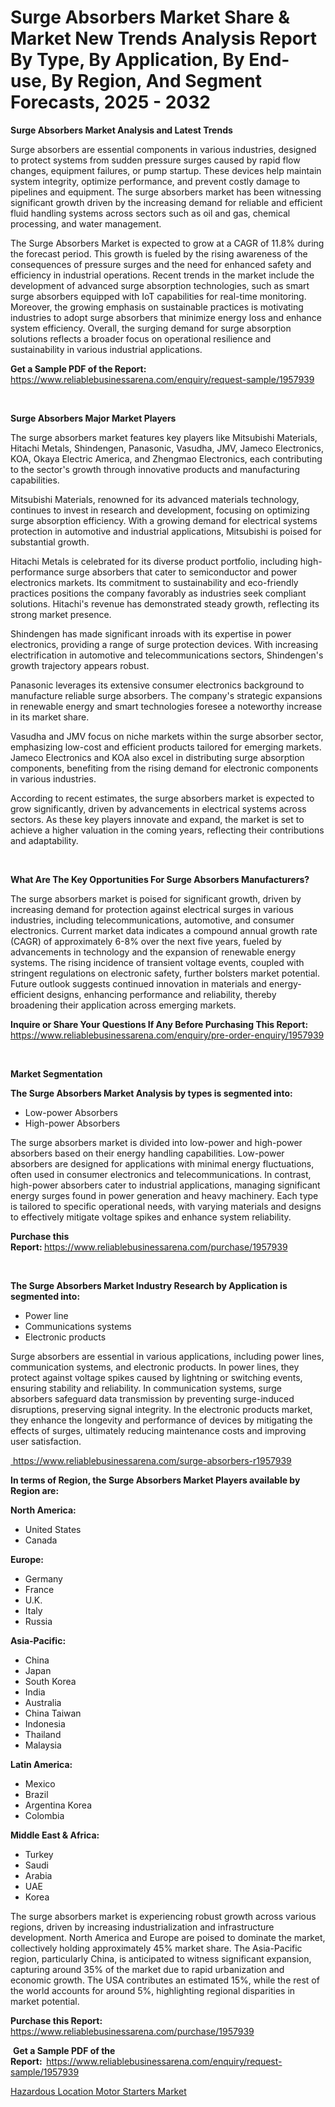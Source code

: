 <p><h1>Surge Absorbers Market Share & Market New Trends Analysis Report By Type, By Application, By End-use, By Region, And Segment Forecasts, 2025 - 2032</h1></p><p><strong>Surge Absorbers Market Analysis and Latest Trends</strong></p>
<p><p>Surge absorbers are essential components in various industries, designed to protect systems from sudden pressure surges caused by rapid flow changes, equipment failures, or pump startup. These devices help maintain system integrity, optimize performance, and prevent costly damage to pipelines and equipment. The surge absorbers market has been witnessing significant growth driven by the increasing demand for reliable and efficient fluid handling systems across sectors such as oil and gas, chemical processing, and water management.</p><p>The Surge Absorbers Market is expected to grow at a CAGR of 11.8% during the forecast period. This growth is fueled by the rising awareness of the consequences of pressure surges and the need for enhanced safety and efficiency in industrial operations. Recent trends in the market include the development of advanced surge absorption technologies, such as smart surge absorbers equipped with IoT capabilities for real-time monitoring. Moreover, the growing emphasis on sustainable practices is motivating industries to adopt surge absorbers that minimize energy loss and enhance system efficiency. Overall, the surging demand for surge absorption solutions reflects a broader focus on operational resilience and sustainability in various industrial applications.</p></p>
<p><strong>Get a Sample PDF of the Report:&nbsp;</strong> <a href="https://www.reliablebusinessarena.com/enquiry/request-sample/1957939?utm_campaign=2483&utm_medium=2&utm_source=Github&utm_content=ia&utm_term=17022025&utm_id=surge-absorbers">https://www.reliablebusinessarena.com/enquiry/request-sample/1957939</a></p>
<p>&nbsp;</p>
<p><strong>Surge Absorbers Major Market Players</strong></p>
<p><p>The surge absorbers market features key players like Mitsubishi Materials, Hitachi Metals, Shindengen, Panasonic, Vasudha, JMV, Jameco Electronics, KOA, Okaya Electric America, and Zhengmao Electronics, each contributing to the sector's growth through innovative products and manufacturing capabilities. </p><p>Mitsubishi Materials, renowned for its advanced materials technology, continues to invest in research and development, focusing on optimizing surge absorption efficiency. With a growing demand for electrical systems protection in automotive and industrial applications, Mitsubishi is poised for substantial growth.</p><p>Hitachi Metals is celebrated for its diverse product portfolio, including high-performance surge absorbers that cater to semiconductor and power electronics markets. Its commitment to sustainability and eco-friendly practices positions the company favorably as industries seek compliant solutions. Hitachi's revenue has demonstrated steady growth, reflecting its strong market presence.</p><p>Shindengen has made significant inroads with its expertise in power electronics, providing a range of surge protection devices. With increasing electrification in automotive and telecommunications sectors, Shindengen's growth trajectory appears robust.</p><p>Panasonic leverages its extensive consumer electronics background to manufacture reliable surge absorbers. The company's strategic expansions in renewable energy and smart technologies foresee a noteworthy increase in its market share.</p><p>Vasudha and JMV focus on niche markets within the surge absorber sector, emphasizing low-cost and efficient products tailored for emerging markets. Jameco Electronics and KOA also excel in distributing surge absorption components, benefiting from the rising demand for electronic components in various industries.</p><p>According to recent estimates, the surge absorbers market is expected to grow significantly, driven by advancements in electrical systems across sectors. As these key players innovate and expand, the market is set to achieve a higher valuation in the coming years, reflecting their contributions and adaptability.</p></p>
<p>&nbsp;</p>
<p><strong>What Are The Key Opportunities For Surge Absorbers Manufacturers?</strong></p>
<p><p>The surge absorbers market is poised for significant growth, driven by increasing demand for protection against electrical surges in various industries, including telecommunications, automotive, and consumer electronics. Current market data indicates a compound annual growth rate (CAGR) of approximately 6-8% over the next five years, fueled by advancements in technology and the expansion of renewable energy systems. The rising incidence of transient voltage events, coupled with stringent regulations on electronic safety, further bolsters market potential. Future outlook suggests continued innovation in materials and energy-efficient designs, enhancing performance and reliability, thereby broadening their application across emerging markets.</p></p>
<p><strong>Inquire or Share Your Questions If Any Before Purchasing This Report:</strong> <a href="https://www.reliablebusinessarena.com/enquiry/pre-order-enquiry/1957939?utm_campaign=2483&utm_medium=2&utm_source=Github&utm_content=ia&utm_term=17022025&utm_id=surge-absorbers">https://www.reliablebusinessarena.com/enquiry/pre-order-enquiry/1957939</a></p>
<p>&nbsp;</p>
<p><strong>Market Segmentation</strong></p>
<p><strong>The Surge Absorbers Market Analysis by types is segmented into:</strong></p>
<p><ul><li>Low-power Absorbers</li><li>High-power Absorbers</li></ul></p>
<p><p>The surge absorbers market is divided into low-power and high-power absorbers based on their energy handling capabilities. Low-power absorbers are designed for applications with minimal energy fluctuations, often used in consumer electronics and telecommunications. In contrast, high-power absorbers cater to industrial applications, managing significant energy surges found in power generation and heavy machinery. Each type is tailored to specific operational needs, with varying materials and designs to effectively mitigate voltage spikes and enhance system reliability.</p></p>
<p><strong>Purchase this Report:&nbsp;</strong><a href="https://www.reliablebusinessarena.com/purchase/1957939?utm_campaign=2483&utm_medium=2&utm_source=Github&utm_content=ia&utm_term=17022025&utm_id=surge-absorbers">https://www.reliablebusinessarena.com/purchase/1957939</a></p>
<p>&nbsp;</p>
<p><strong>The Surge Absorbers Market Industry Research by Application is segmented into:</strong></p>
<p><ul><li>Power line</li><li>Communications systems</li><li>Electronic products</li></ul></p>
<p><p>Surge absorbers are essential in various applications, including power lines, communication systems, and electronic products. In power lines, they protect against voltage spikes caused by lightning or switching events, ensuring stability and reliability. In communication systems, surge absorbers safeguard data transmission by preventing surge-induced disruptions, preserving signal integrity. In the electronic products market, they enhance the longevity and performance of devices by mitigating the effects of surges, ultimately reducing maintenance costs and improving user satisfaction.</p></p>
<p><a href="https://www.reliablebusinessarena.com/surge-absorbers-r1957939?utm_campaign=2483&utm_medium=2&utm_source=Github&utm_content=ia&utm_term=17022025&utm_id=surge-absorbers">&nbsp;https://www.reliablebusinessarena.com/surge-absorbers-r1957939</a></p>
<p><strong>In terms of Region, the Surge Absorbers Market Players available by Region are:</strong></p>
<p>
    <p> <strong> North America: </strong>
        <ul>
            <li>United States</li>
            <li>Canada</li>
        </ul>
        </p> 
    <p> <strong> Europe: </strong>
        <ul>
            <li>Germany</li>
            <li>France</li>
            <li>U.K.</li>
            <li>Italy</li>
            <li>Russia</li>
        </ul>
        </p> 
    <p> <strong> Asia-Pacific: </strong>
        <ul>
            <li>China</li>
            <li>Japan</li>
            <li>South Korea</li>
            <li>India</li>
            <li>Australia</li>
            <li>China Taiwan</li>
            <li>Indonesia</li>
            <li>Thailand</li>
            <li>Malaysia</li>
        </ul>
        </p> 
    <p> <strong> Latin America: </strong>
        <ul>
            <li>Mexico</li>
            <li>Brazil</li>
            <li>Argentina Korea</li>
            <li>Colombia</li>
        </ul>
        </p> 
    <p> <strong> Middle East & Africa: </strong>
        <ul>
            <li>Turkey</li>
            <li>Saudi</li>
            <li>Arabia</li>
            <li>UAE</li>
            <li>Korea</li>
        </ul>
    </p>
    </p>
<p><p>The surge absorbers market is experiencing robust growth across various regions, driven by increasing industrialization and infrastructure development. North America and Europe are poised to dominate the market, collectively holding approximately 45% market share. The Asia-Pacific region, particularly China, is anticipated to witness significant expansion, capturing around 35% of the market due to rapid urbanization and economic growth. The USA contributes an estimated 15%, while the rest of the world accounts for around 5%, highlighting regional disparities in market potential.</p></p>
<p><strong>Purchase this Report: </strong><a href="https://www.reliablebusinessarena.com/purchase/1957939?utm_campaign=2483&utm_medium=2&utm_source=Github&utm_content=ia&utm_term=17022025&utm_id=surge-absorbers">https://www.reliablebusinessarena.com/purchase/1957939</a></p>
<p>&nbsp;<strong>Get a Sample PDF of the Report:&nbsp;&nbsp;</strong><a href="https://www.reliablebusinessarena.com/enquiry/request-sample/1957939?utm_campaign=2483&utm_medium=2&utm_source=Github&utm_content=ia&utm_term=17022025&utm_id=surge-absorbers">https://www.reliablebusinessarena.com/enquiry/request-sample/1957939</a></p>
<p><strong></strong></p>
<p><p><a href="https://github.com/klaassenmackenzie6/Market-Research-Report-List-1/blob/main/hazardous-location-motor-starters-market.md?utm_campaign=2483&utm_medium=2&utm_source=Github&utm_content=ia&utm_term=17022025&utm_id=surge-absorbers">Hazardous Location Motor Starters Market</a></p></p>